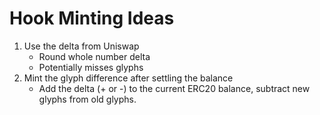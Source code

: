 # Hook Minting Ideas

1. Use the delta from Uniswap
   - Round whole number delta
   - Potentially misses glyphs
2. Mint the glyph difference after settling the balance
   - Add the delta (+ or -) to the current ERC20 balance, subtract new glyphs from old glyphs.